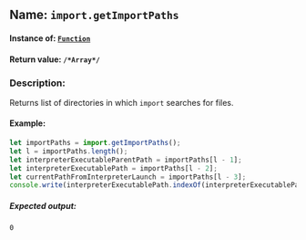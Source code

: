 ## Name: `import.getImportPaths`

#### Instance of: [`Function`](Function.md)

#### Return value: `/*Array*/`

### Description:

Returns list of directories in which `import`
searches for files.

#### Example:

```js
let importPaths = import.getImportPaths();
let l = importPaths.length();
let interpreterExecutableParentPath = importPaths[l - 1];
let interpreterExecutablePath = importPaths[l - 2];
let currentPathFromInterpreterLaunch = importPaths[l - 3];
console.write(interpreterExecutablePath.indexOf(interpreterExecutableParentPath));
```

##### Expected output:

```
0
```

